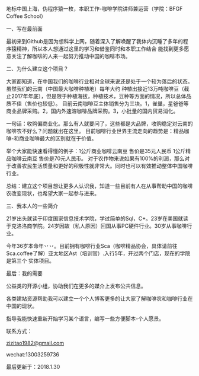 地标中国上海，伪程序猿一枚，本职工作-咖啡学院讲师兼运营（学院：BFGF Coffee School）

一、写在最前面

最初来到Github是因为想科学上网，随着深入了解唤醒了我体内沉睡了多年的程序猿精神，所以本人想通过这里的学习和借鉴同时和本职工作结合
能找到更多愿意关注了解咖啡的人来一起努力推动中国的咖啡市场。

二、为什么建立这个项目？

大家都知道，在中国我们的咖啡行业相对全球来说还是处于一个较为落后的状态。虽然我们的云南（中国最大咖啡种植地）每年大约
种植出接近13万吨咖啡豆（截止2017年年底），但是限于种植海拔，种植技术，豆种等方面的情况，所以总体品质不佳（售价也较低）。
目前云南咖啡豆主体销售分为三块。1，雀巢，星爸爸等商业品牌采购。2，国内外速溶咖啡品牌采购。3，小批量的国内贸易消化。

一句话：收购偏商业化。那么有人就要问了，这些都是大品牌，收购稳定对云南的咖啡农不好么？问题就出在这里。
目前咖啡行业世界主流走向的趋势是：精品咖啡-和商业咖啡最大的区别就在于价值。

举个大家能快速看得懂的例子：1公斤商业咖啡云南豆 售价是35元人民币 1公斤精品咖啡云南豆 售价是70元人民币。
对于农作物来说如果有100%的利润，那么对于改善农民生活质量和更好的积极性就非常大。同时也可以有效推动整体中国咖啡行业。

总结：建立这个项目想让更多人认识我，知道一些目前有人在从事帮助中国的咖啡农改变现状，也希望大家一起参与进来。

三、我本人的一些简介

21岁出头就读于印度国家信息技术学院，学过简单的Sql，C+。23岁在美国就读于克洛洛商学院。24岁因故（私人原因）回国从事PC硬件行业。30岁从事咖啡行业。

今年36岁本命年丷丷。目前拥有咖啡行业Sca（咖啡精品协会，具体请前往Sca.coffee了解）亚太地区Ast（培训官）.入行5年，开过两个门店，现在的学院是第三个
实体项目。

最后：我的需要

公益类的开源小组，协助我们在更多的媒介上发布公共信息。

各类建站资源帮助我可以建立一个个人博客更多的让大家了解咖啡农和咖啡行业在中国的现状。

指导我能快速重新开始学习某个语言，编写一些方便脚本-个人愿景。


联系方式：

zizitao1982@gmail.com

wechat:13003259736

最后更新于：2018.1.30

